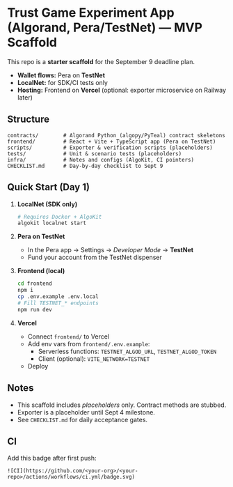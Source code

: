 
# Trust Game Experiment App (Algorand, Pera/TestNet) — MVP Scaffold

This repo is a **starter scaffold** for the September 9 deadline plan. 
- **Wallet flows:** Pera on **TestNet**
- **LocalNet:** for SDK/CI tests only
- **Hosting:** Frontend on **Vercel** (optional: exporter microservice on Railway later)

## Structure
```
contracts/        # Algorand Python (algopy/PyTeal) contract skeletons
frontend/         # React + Vite + TypeScript app (Pera on TestNet)
scripts/          # Exporter & verification scripts (placeholders)
tests/            # Unit & scenario tests (placeholders)
infra/            # Notes and configs (AlgoKit, CI pointers)
CHECKLIST.md      # Day-by-day checklist to Sept 9
```

## Quick Start (Day 1)
1. **LocalNet (SDK only)**
   ```bash
   # Requires Docker + AlgoKit
   algokit localnet start
   ```

2. **Pera on TestNet**
   - In the Pera app → Settings → *Developer Mode* → **TestNet**
   - Fund your account from the TestNet dispenser

3. **Frontend (local)**
   ```bash
   cd frontend
   npm i
   cp .env.example .env.local
   # Fill TESTNET_* endpoints
   npm run dev
   ```

4. **Vercel**
   - Connect `frontend/` to Vercel
   - Add env vars from `frontend/.env.example`:
     - Serverless functions: `TESTNET_ALGOD_URL`, `TESTNET_ALGOD_TOKEN`
     - Client (optional): `VITE_NETWORK=TESTNET`
   - Deploy

## Notes
- This scaffold includes *placeholders* only. Contract methods are stubbed.
- Exporter is a placeholder until Sept 4 milestone.
- See `CHECKLIST.md` for daily acceptance gates.


## CI
Add this badge after first push:

```
![CI](https://github.com/<your-org>/<your-repo>/actions/workflows/ci.yml/badge.svg)
```
